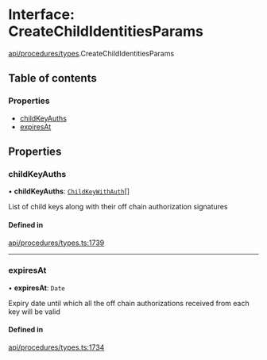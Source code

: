 # Interface: CreateChildIdentitiesParams

[api/procedures/types](../wiki/api.procedures.types).CreateChildIdentitiesParams

## Table of contents

### Properties

- [childKeyAuths](../wiki/api.procedures.types.CreateChildIdentitiesParams#childkeyauths)
- [expiresAt](../wiki/api.procedures.types.CreateChildIdentitiesParams#expiresat)

## Properties

### childKeyAuths

• **childKeyAuths**: [`ChildKeyWithAuth`](../wiki/api.procedures.types.ChildKeyWithAuth)[]

List of child keys along with their off chain authorization signatures

#### Defined in

[api/procedures/types.ts:1739](https://github.com/PolymeshAssociation/polymesh-sdk/blob/9a8715021/src/api/procedures/types.ts#L1739)

___

### expiresAt

• **expiresAt**: `Date`

Expiry date until which all the off chain authorizations received from each key will be valid

#### Defined in

[api/procedures/types.ts:1734](https://github.com/PolymeshAssociation/polymesh-sdk/blob/9a8715021/src/api/procedures/types.ts#L1734)
